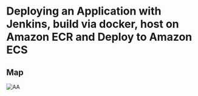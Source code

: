 <h1>Deploying an Application with Jenkins, build via docker, host on Amazon ECR and Deploy to Amazon ECS</h1>

<h2>Map</h2>

![AA](https://user-images.githubusercontent.com/52894481/188258087-2e022938-c518-4177-8939-41ff5cacd1b4.JPG)
